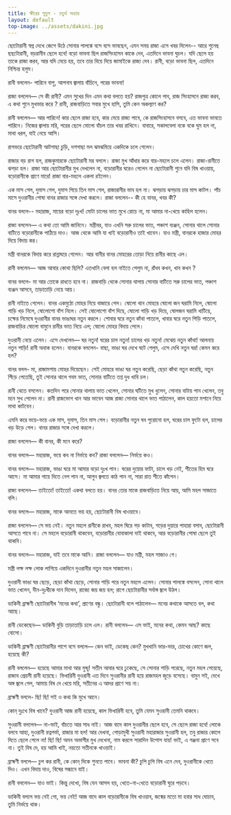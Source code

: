 ```yaml
---
title: ক্ষীরের পুতুল - চতুর্থ অধ্যায়
layout: default
top-image: ../assets/dakini.jpg
---
```

ছােটোরানী স্বপ্ন দেখে জেগে উঠে সােনার পালঙ্কে বসে বসে ভাবছেন, এমন সময় রাজা এসে খবর দিলেন-- আরে শুনেছ ছছটোরানী, বড়রানীব ছেলে হবে! বড়ো ভাবনা ছিল রাজসিংহাসন কাকে দেব, এতদিনে ভাবনা ঘুচল। যদি ছেলে হয় তাকে রাজা করব, আর যদি মেয়ে হয়, তবে তার বিয়ে দিয়ে জামাইকে রাজ্য দেব। রানী, বড়াে ভাবনা ছিল, এতদিনে নিশ্চিন্ত হলুম।

রানী বললেন- পারিনে বাপু, আপনাব জ্বালায় বাঁচিনে, পরের ভাবনা!

রাজা বললেন— সে কী রানী? এমন সুখের দিন এমন কথা বলতে হয়? রাজপুত্র কোলে পাব, রাজ সিংহাসনে রাজা করব, এ কথা শুনে মুখভার করে ? রানী, রাজবাড়িতে সবার মুখে হাসি, তুমি কেন অকল্যাণ কর?

রানী বললেন— আর পারিনে! কার ছেলে রাজা হবে, কার মেয়ে রাজ্য পাবে, কে রাজসিংহাসনে বসবে, এত ভাবনা ভাবতে পারিনে। নিজের জ্বালায় মরি, পরের ছেলে মোলো বাঁচল তার খবর রাখিনে। বাবারে, সকালবেলা বকে বকে ঘুম হল না, মাথা ধরল, যাই নেয়ে আসি।

রাগভরে ছােটোরানী আটগাছা চুড়ি, দশগাছা মল ঝমঝমিয়ে একদিকে চলে গেলেন।

রাজার বড় রাগ হল, রাজকুমারকে ছােটোরানী মর বললে। রাজা মুখ আঁধার করে বার-মহলে চলে এলেন। রাজা-রানীতে ঝগড়া হল। রাজা আর ছােটোরানীর মুখ দেখলেন না, বড়ােরানীর ঘরেও গেলেন না ছােটোরানী শুনে যদি বিষ খাওয়ায়, বড়ােরানীকে প্রাণে মারে! রাজা বার-মহলে একলা রইলেন।

এক মাস গেল, দুমাস গেল, দুমাস গিয়ে তিন মাস গেল, রাজারানীর ভাব হল না। ঝগড়ায় ঝগড়ায় চার মাস কাটল। পাঁচ মাসে দুওরানীর পােষা বানর রাজার সঙ্গে দেখা করলে। রাজা বললেন-- কী হে বানর, খবর কী?

বানর বললে-- মহারাজ, মায়ের বড়াে দুঃখ! মােটা চালের ভাত মুখে রােচে না, মা আমার না-খেয়ে কাহিল হলেন।

রাজা বললেন— এ কথা তাে আমি জানিনে। মন্ত্রীবর, যাও এখনি সরু চালের ভাত, পঞ্চাশ ব্যঞ্জন, সােনার থালে সােনার বাটিতে বড়ােরানীকে পাঠিয়ে দাও। আজ থেকে আমি যা খাই বড়ােরানীও তাই খাবেন। যাও মন্ত্রী, বানরকে হাজার মােহর দিয়ে বিদায় কর।

মন্ত্রী বানরকে বিদায় করে রান্নাঘরে গেলেন। আর  বানীর বানর মােহরের তােড়া নিয়ে রানীর কাছে এল।

রানী বললেন— আজ আবার কোথা ছিলি? এতখানি বেলা হল নাইতে পেলুম না, রাঁধব কখন, খাব কখন ?

বানর বললে- মা আর তােকে রাধতে হবে না। রাজবাড়ি থেকে সােনার থালায় সােনার বাটিতে সরু চালের ভাত, পঞ্চাশ ব্যঞ্জন আসবে, তাড়াতাড়ি নেয়ে আয়।

রানী নাইতে গেলেন। বানর একমুঠো মােহর নিয়ে বাজারে গেল। ষোলো থান মােহরে ষোলো জন ঘরামি নিলে, ষোলো গাড়ি খড় নিলে, ষোলোশো বাঁশ নিলে। সেই ষোলোশো বাঁশ দিয়ে, ষোলো গাড়ি খড় দিয়ে, ষোলজন ঘরামি খাটিয়ে, চক্ষের নিমেষে দুওরানীর বানর ভাঙাঘর নতুন করলে। শোবার ঘরে নতুন কাঁথা পাতলে, খাবার ঘরে নতুন পিড়ি পাতলে, রাজবাড়ির ষোলো বামুনে রানীর ভাত নিয়ে এল; ষােলাে মােহর বিদায় পেলে।

দুওরানী নেয়ে এলেন। এসে দেখলেন— ঘর নতুন! ঘরের চাল নতুন! চালের খড় নতুন! মেঝেয় নতুন কাঁথা! আলনায় নতুন শাড়ি! রানী অবাক হলেন। বানরকে বললেন- বাছা, ভাঙা ঘর দেখে ঘটে গেলুম, এসে দেখি নতুন ঘর! কেমন করে হল?

বানর বলল- মা, রাজামশায় মােহর দিয়েছেন। সেই মােহরে ভাঙা ঘর নতুন করেছি, ছেড়া কাঁথা নতুন করেছি, নতুন পিঁড়ে পেতেছি, তুই সোনার থালে গবম ভাত, সোনার বাটিতে তপ্ত দুধ খাবি চল।

রানী থেতে বসলেন। কতদিন পরে সোনার থালায় ভাত খেলেন, সােনার ঘটিতে মুখ ধুলেন, সােনার বাটায় পান খেলেন, তবু মনে সুখ পেলেন না। রানী রাজভােগ খান আর ভাবেন আজ রাজা সোনার থালে ভাত পাঠালেন, কাল হয়তো মশানে নিয়ে মাথা কাটবেন।

এমনি করে ভয়ে-ভয়ে এক মাস, দুমাস, তিন মাস গেল। বড়ােরানীর নতুন ঘব পুরোনো হল, ঘরের চাল ফুটো হল, চালের খড় উড়ে গেল। বানর রাজার সঙ্গে দেখা করলে।

রাজা বললেন— কী বানর, কী মনে করে?

বানর বললে— মহারাজ, ভয়ে কব না নির্ভয়ে কব? রাজা বললেন— নির্ভয়ে কও।

বানর বললে— মহারাজ, ভাঙা ঘরে মা আমার বড়ো দুঃখ পান। ঘরের দুয়াের ফাটা, চালে খড় নেই, শীতের হিম ঘরে আসে। মা আমার গায়ে দিতে নেপ পান না, আগুন জ্বলতে কাঠ পান না, সারা রাত শীতে কাঁপেন।

রাজা বললেন— তাইতো! তাইতাে! একথা বলতে হয়। বানর তোর মাকে রাজবাড়িতে নিয়ে আয়, আমি মহল সাজাতে বলি।

বানর বললে— মহারাজ, মাকে আনতে ভয় হয়, ছােটোরানী বিষ খাওয়াবে।

রাজা বললেন— সে ভয় নেই। নতুন মহলে রানীকে রাখব, মহল ঘিরে গড় কাটাব, গড়ের দুয়ারে পাহারা বসাব, ছােটোরানী আসতে পাবে না। সে মহলে বড়ােরানী থাকবেন, বড়ােরানীর বােবাকালা দাই থাকবে, আর বড়ােরানীর পোষা ছেলে তুই থাকবি।

বানর বললে— মহারাজ, যাই তবে মাকে আনি। রাজা বললেন— যাও মন্ত্রী, মহল সাজাও গে।

মন্ত্রী লক্ষ লক্ষ লােক লাগিয়ে একদিনে দুওরানীর  নতুন মহল সাজালেন।

দুওরানী ভাঙা ঘর ছেড়ে, ছেড়া কাঁথা ছেড়ে, সােনার  শাড়ি পরে নতুন মহলে এলেন। সােনার পালঙ্কে বসলেন, সােনা থালে ভাত খেলেন, দীন-দুঃখীকে দান দিলেন, রাজ্যে জয় জয় হল; রাগে ছােটোরানীর সর্বাঙ্গ জ্বলে উঠল।

ডাকিনী ব্রাহ্মণী ছােটোরানীৰ ‘মনের কথা’, প্রাণের বন্ধু। ছােটোরানী বলে পাঠালেন— মনের কথাকে আসতে বল, কথা আছে।

রানী ডেকেছেন— ডাকিনী বুড়ি তাড়াতাড়ি চলে এল।  রানী বললেন— এস ভাই, মনের কথা, কেমন আছ? কাছে বােসাে।

ডাকিনী ব্রাহ্মণী ছােটোরানীর পাশে বসে বললে— কেন ভাই, ডেকেছ কেন? মুখখানি ভার-ভার, চোখের কোণে জল, হয়েছে কী?

রানী বললেন— হয়েছে আমার মাথা আর মুন্ডু! সতীন আবার ঘরে ঢুকেছে, সে সােনার শাড়ি পরেছে, নতুন মহল পেয়েছে, রাজাব প্রেয়সী রানী হয়েছে। ভিখারিনী দুওরানী এত দিনে সুওরানীর রানী হয়ে রাজমহল জুড়ে বসেছে। বামুন সই, দেখে অঙ্গ জ্বলে গেল, আমায় বিষ দে খেয়ে মরি, সতীনের এ আদর প্রাণে সয় না।

ব্রাহ্মণী বললে- ছি! ছি! সই ও কথা কি মুখে আনে।

কোন্ দুঃখে বিষ খাবে? দুওরানী আজ রানী হয়েছে, কাল ভিখারিনী হবে, তুমি যেমন সুওরানী তেমনি থাকবে।

সুওরানী বললেন— না-ভাই, বাঁচতে আর সাধ নাই। আজ বাদে কাল দুওরানীর ছেলে হবে, সে ছেলে রাজা হবে! লােকে বলবে আহা, দুওরানী রত্নগর্ভা, রাজার মা হল! আর দেখনা, পােড়ামুখী সুওরানী মহারাজার সুওরানী হল, তবু রাজার কোলে দিতে ছেলে পেলে না! ছি! ছি! অমন অভাগীর মুখ দেখেনা, নাম করলে সারাদিন উপােস যায়! ভাই, এ গঞ্জনা প্রাণে সবে না। তুই বিষ দে, হয় আমি খাই, নয়তাে সতীনকে খাওয়াই।

ব্রাহ্মণী বললে— চুপ কর রানী, কে কোন্ দিকে শুনতে পাবে। ভাবনা কী? চুপি চুপি বিষ এনে দেব, দুওরানীকে খেতে দিও। এখন বিদায় দাও, বিষের সন্ধানে যাই।

রানী বললেন— যাও ভাই। কিন্তু দেখো, বিষ যেন আসল হয়, খেতে-না-খেতে বড়ােরানী ঘুরে পড়বে।

ডাকিনী বললে ভয় নেই গাে, ভয় নেই! আজ বাদে কাল বড়ােরানীকে বিষ খাওয়াব, জন্মের মতাে মা হবার সাধ ঘােচাব, তুমি নির্ভয়ে থাক।
